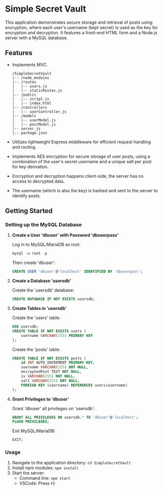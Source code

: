 # Simple Secret Vault

This application demonstrates secure storage and retrieval of posts using encryption, where each user's username (kept secret) is used as the key for encryption and decryption. It features a front-end HTML form and a Node.js server with a MySQL database.

## Features

- Implements MVC.

   ```(lua)
   /SimpleSecretVault
   |-- /node_modules
   |-- /routes
   |   |-- users.js
   |   |-- staticRoutes.js
   |-- /public
   |   |-- script.js
   |   |-- index.html
   |-- /controllers
   |   |-- userController.js
   |-- /models
   |   |-- userModel.js
   |   |-- postModel.js
   |-- server.js
   |-- package.json
   ```

- Utilizes lightweight Express middleware for efficient request handling and routing.
- Implements AES encryption for secure storage of user posts, using a combination of the user's secret username and a unique salt per post for key derivation.
- Encryption and decryption happens client-side, the server has no access to decrypted data.
- The username (which is also the key) is hashed and sent to the server to identify posts.

## Getting Started

### Setting up the MySQL Database

1. **Create a User 'dbuser' with Password 'dbuserpass'**

   Log in to MySQL/MariaDB as root:

   ```sql
   mysql -u root -p
   ```

   Then create 'dbuser':

   ```sql
   CREATE USER 'dbuser'@'localhost' IDENTIFIED BY 'dbuserpass';
   ```

2. **Create a Database 'usersdb'**

   Create the 'usersdb' database:

   ```sql
   CREATE DATABASE IF NOT EXISTS usersdb;
   ```

3. **Create Tables in 'usersdb'**

   Create the 'users' table:

   ```sql
   USE usersdb;
   CREATE TABLE IF NOT EXISTS users (
       username VARCHAR(255) PRIMARY KEY
   );
   ```

   Create the 'posts' table:

   ```sql
   CREATE TABLE IF NOT EXISTS posts (
       id INT AUTO_INCREMENT PRIMARY KEY,
       username VARCHAR(255) NOT NULL,
       encryptedPost TEXT NOT NULL,
       iv VARCHAR(255) NOT NULL,
       salt VARCHAR(255) NOT NULL,
       FOREIGN KEY (username) REFERENCES users(username)
   );
   ```

4. **Grant Privileges to 'dbuser'**

   Grant 'dbuser' all privileges on 'usersdb':

   ```sql
   GRANT ALL PRIVILEGES ON usersdb.* TO 'dbuser'@'localhost';
   FLUSH PRIVILEGES;
   ```

   Exit MySQL/MariaDB:

   ```sql
   EXIT;
   ```

### Usage

1. Navigate to the application directory: `cd SimpleSecretVault`
2. Install npm modules: `npm install`
3. Start the server:
   - Command line: `npm start`
   - VSCode: Press `F5`
